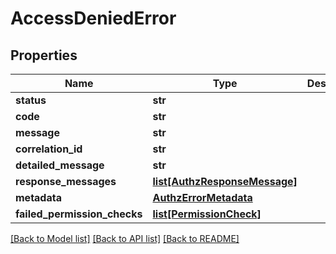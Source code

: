# AccessDeniedError

## Properties
Name | Type | Description | Notes
------------ | ------------- | ------------- | -------------
**status** | **str** |  | [optional] 
**code** | **str** |  | [optional] 
**message** | **str** |  | [optional] 
**correlation_id** | **str** |  | [optional] 
**detailed_message** | **str** |  | [optional] 
**response_messages** | [**list[AuthzResponseMessage]**](AuthzResponseMessage.md) |  | [optional] 
**metadata** | [**AuthzErrorMetadata**](AuthzErrorMetadata.md) |  | [optional] 
**failed_permission_checks** | [**list[PermissionCheck]**](PermissionCheck.md) |  | [optional] 

[[Back to Model list]](../README.md#documentation-for-models) [[Back to API list]](../README.md#documentation-for-api-endpoints) [[Back to README]](../README.md)

